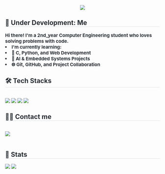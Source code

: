 <div align= "center">
    <img src="https://capsule-render.vercel.app/api?type=waving&color=gradient&height=120&text=Welcome👋%20Seunguk%20GitHub&animation=&fontColor=000000&fontSize=50" />
    </div>
    <div style="text-align: left;"> 
    <h2 style="border-bottom: 1px solid #d8dee4; color: #282d33;"> 🚧 Under Development: Me </h2>  
    <div style="font-weight: 700; font-size: 15px; text-align: left; color: #282d33;"> Hi there! I'm a 2nd_year Computer Engineering student who loves solving problems with code.</li></li><li>I'm currently learning:</li><li> 🔧 C, Python, and Web Development  </li><li> 🤖 AI & Embedded Systems Projects  </li><li> 🌐 Git, GitHub, and Project Collaboration </li> </div> 
    </div>
    <div style="text-align: left;">
    <h2 style="border-bottom: 1px solid #d8dee4; color: #282d33;"> 🛠️ Tech Stacks </h2> <br> 
    <div style="margin: ; text-align: left;" "text-align: left;"> <img src="https://img.shields.io/badge/C-A8B9CC?style=for-the-badge&logo=C&logoColor=white">
          <img src="https://img.shields.io/badge/Github-181717?style=for-the-badge&logo=Github&logoColor=white">
          <img src="https://img.shields.io/badge/Git-F05032?style=for-the-badge&logo=Git&logoColor=white">
          <img src="https://img.shields.io/badge/Python-3776AB?style=for-the-badge&logo=Python&logoColor=white">
          </div>
    </div>
    <div style="text-align: left;">
    <h2 style="border-bottom: 1px solid #d8dee4; color: #282d33;"> 🧑‍💻 Contact me </h2> <br> 
    <div style="text-align: left;"> <a href=mailto:dltmddnr7236@gmail.com> <img src="https://img.shields.io/badge/Gmail-EA4335?style=for-the-badge&logo=Gmail&logoColor=white&link=mailto:dltmddnr7236@gmail.com"> </a>
          </div>  <br> 
    <div style="text-align: left;">  </div> 
    </div>
    <div style="text-align: left;"> 
    <h2 style="border-bottom: 1px solid #d8dee4; color: #282d33;"> 🏅 Stats </h2> <div style="text-align: left;"> <img src="https://github-readme-stats.vercel.app/api?username=lsw7236&bg_color=180,ffffff,00000000&title_color=000000&text_color=000000"
         /> <img src="https://github-readme-stats.vercel.app/api/top-langs/?username=lsw7236&layout=compact&bg_color=180,ffffff,00000000&title_color=000000&text_color=000000"
           /> </div> 
    </div>
    
